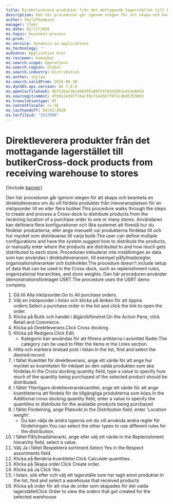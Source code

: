 ```yaml
---
title: Direktleverera produkter från det mottagande lagerstället till butiker
description: Den här proceduren går igenom stegen för att skapa och bearbeta en direktutleverans om du vill fördela produkter från inleveransplatsen för en inköpsorder till en eller flera butiker.
author: ShylaThompson
manager: tfehr
ms.date: 02/17/2016
ms.topic: business-process
ms.prod: ''
ms.service: dynamics-ax-applications
ms.technology: ''
audience: Application User
ms.reviewer: kamaybac
ms.search.scope: Operations
ms.search.region: Global
ms.search.industry: Distribution
ms.author: shylaw
ms.search.validFrom: 2016-06-30
ms.dyn365.ops.version: AX 7.0.0
ms.openlocfilehash: 9bf53ba136c446df61893f4703e5951e42ae605d
ms.sourcegitcommit: 4f9912439ff78acf0c754d5bff972c4b85763093
ms.translationtype: HT
ms.contentlocale: sv-SE
ms.lasthandoff: 04/02/2020
ms.locfileid: "3217090"
---
```

# <a name="cross-dock-products-from-receiving-warehouse-to-stores"></a><span data-ttu-id="d2b46-103">Direktleverera produkter från det mottagande lagerstället till butiker</span><span class="sxs-lookup"><span data-stu-id="d2b46-103">Cross-dock products from receiving warehouse to stores</span></span>

[!include [banner](../../includes/banner.md)]

<span data-ttu-id="d2b46-104">Den här proceduren går igenom stegen för att skapa och bearbeta en direktutleverans om du vill fördela produkter från inleveransplatsen för en inköpsorder till en eller flera butiker.</span><span class="sxs-lookup"><span data-stu-id="d2b46-104">This procedure walks through the steps to create and process a Cross-dock to distribute products from the receiving location of a purchase order to one or many stores.</span></span> <span data-ttu-id="d2b46-105">Användaren kan definiera flera konfigurationer och låta systemet att föreslå hur du fördelar produkterna, eller ange manuellt var produkterna fördelas till och hur mycket som distribueras till varje butik.</span><span class="sxs-lookup"><span data-stu-id="d2b46-105">The user can define multiple configurations and have the system suggest how to distribute the products, or manually enter where the products are distributed to and how much gets distributed to each store.</span></span> <span data-ttu-id="d2b46-106">Proceduren inkluderar inte inställningen av data som kan användas i direktutleveransen, till exempel påfyllnadsregler, organisationshierarkier och butikvikter.</span><span class="sxs-lookup"><span data-stu-id="d2b46-106">The procedure doesn't include setup of data that can be used in the Cross-dock, such as replenishment rules, organizational hierarchies, and store weights.</span></span> <span data-ttu-id="d2b46-107">Den här proceduren använder demonstrationsföretaget USRT.</span><span class="sxs-lookup"><span data-stu-id="d2b46-107">The procedure uses the USRT demo company.</span></span>

1. <span data-ttu-id="d2b46-108">Gå till Alla inköpsorder.</span><span class="sxs-lookup"><span data-stu-id="d2b46-108">Go to All purchase orders.</span></span>
2. <span data-ttu-id="d2b46-109">Välj en inköpsorder i listan och klicka på länken för att öppna ordern.</span><span class="sxs-lookup"><span data-stu-id="d2b46-109">Select a purchase order in the list and click the link to open the order.</span></span>
3. <span data-ttu-id="d2b46-110">Klicka på Butik och handel i åtgärdsfönstret.</span><span class="sxs-lookup"><span data-stu-id="d2b46-110">On the Action Pane, click Retail and Commerce.</span></span>
4. <span data-ttu-id="d2b46-111">Klicka på Direktleverans.</span><span class="sxs-lookup"><span data-stu-id="d2b46-111">Click Cross docking.</span></span>
5. <span data-ttu-id="d2b46-112">Klicka på Redigera.</span><span class="sxs-lookup"><span data-stu-id="d2b46-112">Click Edit.</span></span>
    * <span data-ttu-id="d2b46-113">Kategorin kan användas för att filtrera artiklarna i avsnittet Rader.</span><span class="sxs-lookup"><span data-stu-id="d2b46-113">The category can be used to filter the items in the Lines section.</span></span>  
6. <span data-ttu-id="d2b46-114">Hitta och markera önskad post i listan.</span><span class="sxs-lookup"><span data-stu-id="d2b46-114">In the list, find and select the desired record.</span></span>
7. <span data-ttu-id="d2b46-115">I fältet Kvantitet för direktleverans, ange ett värde för att ange hur mycket av kvantiteten för inköpet av den valda produkten som ska fördelas.</span><span class="sxs-lookup"><span data-stu-id="d2b46-115">In the Cross docking quantity field, type a value to specify how much of the quantity being purchased of the selected product should be distributed.</span></span>
8. <span data-ttu-id="d2b46-116">I fältet Ytterligare direktleveranskvantitet, ange ett värde för att ange kvantiteterna att fördela för de tillgängliga produkterna som köps.</span><span class="sxs-lookup"><span data-stu-id="d2b46-116">In the Additional cross docking quantity field, enter a value to specify the quantities to distribute for the available products being purchased</span></span>
9. <span data-ttu-id="d2b46-117">I fältet Fördelning, ange Platsvikt.</span><span class="sxs-lookup"><span data-stu-id="d2b46-117">In the Distribution field, enter 'Location weight'.</span></span>
    * <span data-ttu-id="d2b46-118">Du kan välja de andra typerna om du vill använda andra regler för fördelningen.</span><span class="sxs-lookup"><span data-stu-id="d2b46-118">You can select the other types to use different rules for the distribution.</span></span>  
10. <span data-ttu-id="d2b46-119">I fältet Påfyllnadshierarki, ange eller välj ett värde.</span><span class="sxs-lookup"><span data-stu-id="d2b46-119">In the Replenishment hierarchy field, select a value.</span></span>
11. <span data-ttu-id="d2b46-120">Välj Ja i fältet Respektera sortiment.</span><span class="sxs-lookup"><span data-stu-id="d2b46-120">Select Yes in the Respect assortments field.</span></span>
12. <span data-ttu-id="d2b46-121">Klicka på Beräkna kvantiteter.</span><span class="sxs-lookup"><span data-stu-id="d2b46-121">Click Calculate quantities.</span></span>
13. <span data-ttu-id="d2b46-122">Klicka på Skapa order.</span><span class="sxs-lookup"><span data-stu-id="d2b46-122">Click Create order.</span></span>
14. <span data-ttu-id="d2b46-123">Klicka på Ja.</span><span class="sxs-lookup"><span data-stu-id="d2b46-123">Click Yes.</span></span>
15. <span data-ttu-id="d2b46-124">I listan, sök efter och välj ett lagerställe som har tagit emot produkter.</span><span class="sxs-lookup"><span data-stu-id="d2b46-124">In the list, find and select a warehouse that received products</span></span>
16. <span data-ttu-id="d2b46-125">Klicka på order för att visa de order som skapades för det valda lagerstället</span><span class="sxs-lookup"><span data-stu-id="d2b46-125">Click Order to view the orders that got created for the selected warehouse</span></span>

